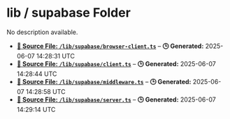 # lib / supabase Folder

No description available.

- **[**📄 Source File:** `/lib/supabase/browser-client.ts`](browser-client.ts.md)** – **🕒 Generated:** 2025-06-07 14:28:31 UTC
- **[**📄 Source File:** `/lib/supabase/client.ts`](client.ts.md)** – **🕒 Generated:** 2025-06-07 14:28:44 UTC
- **[**📄 Source File:** `/lib/supabase/middleware.ts`](middleware.ts.md)** – **🕒 Generated:** 2025-06-07 14:28:58 UTC
- **[**📄 Source File:** `/lib/supabase/server.ts`](server.ts.md)** – **🕒 Generated:** 2025-06-07 14:29:14 UTC